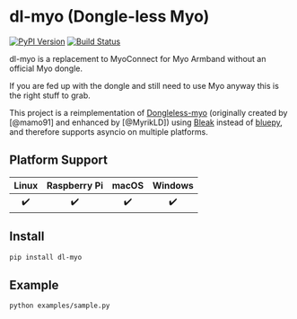 # dl-myo (Dongle-less Myo)

[![PyPI Version](https://badge.fury.io/py/dl-myo.svg)](https://badge.fury.io/py/dl-myo)
[![Build Status](https://github.com/iomz/dl-myo/workflows/Build/badge.svg)](https://github.com/iomz/dl-myo/actions?query=workflow%3ABuild)

dl-myo is a replacement to MyoConnect for Myo Armband without an official Myo dongle.

If you are fed up with the dongle and still need to use Myo anyway this is the right stuff to grab.

This project is a reimplementation of [Dongleless-myo](https://github.com/iomz/Dongleless-myo) (originally created by [@mamo91] and enhanced by [@MyrikLD]) using [Bleak](https://github.com/hbldh/bleak) instead of [bluepy](https://github.com/IanHarvey/bluepy), and therefore supports asyncio on multiple platforms.

## Platform Support

|       Linux        |    Raspberry Pi    |       macOS        |      Windows       |
| :----------------: | :----------------: | :----------------: | :----------------: |
| :heavy_check_mark: | :heavy_check_mark: | :heavy_check_mark: | :heavy_check_mark: |

## Install

```bash
pip install dl-myo
```

## Example

```bash
python examples/sample.py
```
